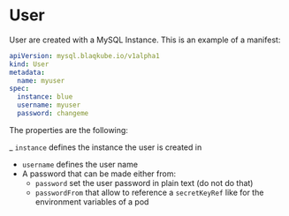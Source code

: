 # User

User are created with a MySQL Instance. This is an example of a manifest:

```yaml
apiVersion: mysql.blaqkube.io/v1alpha1
kind: User
metadata:
  name: myuser
spec:
  instance: blue
  username: myuser
  password: changeme
```

The properties are the following:

_ `instance` defines the instance the user is created in
- `username` defines the user name
- A password that can be made either from:
  - `password` set the user password in plain text (do not do that)
  - `passwordFrom` that allow to reference a `secretKeyRef` like for the 
    environment variables of a pod
